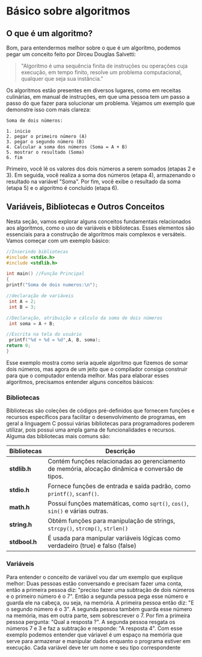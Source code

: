 # Básico sobre algoritmos
## O que é um algoritmo?

Bom, para entendermos melhor sobre o que é um algoritmo, podemos pegar um conceito feito por Dirceu Douglas Salvetti:

> "Algoritmo é uma sequência finita de instruções ou operações cuja execução, em tempo finito, resolve um problema computacional, qualquer que seja sua instância."

Os algoritmos estão presentes em diversos lugares, como em receitas culinárias, em manual de instruções, em que uma pessoa tem um passo a passo do que fazer para solucionar um problema. Vejamos um exemplo que demonstre isso com mais clareza:

```
Soma de dois números:

1. inicio
2. pegar o primeiro número (A)
3. pegar o segundo número (B)
4. Calcular a soma dos números (Soma = A + B)
5. mostrar o resultado (Soma)
6. fim
```

Primeiro, você lê os valores dos dois números a serem somados (etapas 2 e 3). Em seguida, você realiza a soma dos números (etapa 4), armazenando o resultado na variável "Soma". Por fim, você exibe o resultado da soma (etapa 5) e o algoritmo é concluído (etapa 6).

## Variáveis, Bibliotecas e Outros Conceitos

Nesta seção, vamos explorar alguns conceitos fundamentais relacionados aos algoritmos, como o uso de variáveis e bibliotecas. Esses elementos são essenciais para a construção de algoritmos mais complexos e versáteis. Vamos começar com um exemplo básico:

```C
//Inserindo bibliotecas
#include <stdio.h>
#include <stdlib.h>

int main() //Função Principal
{
printf("Soma de dois numeros:\n");

//declaração de variáveis
 int A = 2;
 int B = 3;

//Declaração, atribuição e cálculo da soma de dois números
 int soma = A + B;

//Escrita na tela do usuário
 printf("%d + %d = %d",A, B, soma);
return 0;
}

```
Esse exemplo mostra como seria aquele algoritmo que fizemos de somar dois números, mas agora de um jeito que o compilador consiga construir para que o computador entenda melhor. Mas para elaborar esses algoritmos, precisamos entender alguns conceitos básicos:

### Bibliotecas
 Bibliotecas são coleções de códigos pré-definidos que fornecem funções e recursos específicos para facilitar o desenvolvimento de programas, em geral a linguagem C possui várias bibliotecas para programadores poderem utilizar, pois possui uma ampla gama de funcionalidades e recursos. Alguma das bibliotecas mais comuns são:

 | Bibliotecas  | Descrição |
| ------------- | ------------- |
| **stdlib.h**  | Contém funções relacionadas ao gerenciamento de memória, alocação dinâmica e conversão de tipos. |
| **stdio.h**  | Fornece funções de entrada e saída padrão, como `printf()`, `scanf()`.  |
| **math.h**  | Possui funções matemáticas, como `sqrt()`, `cos()`, `sin()` e várias outras.  |
| **string.h**  | Obtém funções para manipulação de strings, `strcpy()`, `strcmp()`, `strlen()` |
| **stdbool.h** | É usada para manipular variáveis lógicas como verdadeiro (true) e falso (false) |

### Variáveis
Para entender o conceito de variável vou dar um exemplo que explique melhor:
Duas pessoas estão conversando e precisam fazer uma conta, então a primeira pessoa diz: "preciso fazer uma subtração de dois números e o primeiro número é o 7". Então a segunda pessoa pega esse número e guarda ele na cabeça, ou seja, na memória. A primeira pessoa então diz: "E o segundo número é o 3". A segunda pessoa também guarda esse número na memória, mas em outra parte, sem sobrescrever o 7. Por fim a primeira pessoa pergunta: "Qual a resposta ?". A segunda pessoa resgata os números 7 e 3 e faz a subtração e responde: "A resposta 4".
Com esse exemplo podemos entender que váriavel é um espaço na memória que serve para armazenar e manipular dados enquanto o programa estiver em execução. Cada variável deve ter um nome e seu tipo correspondente






































